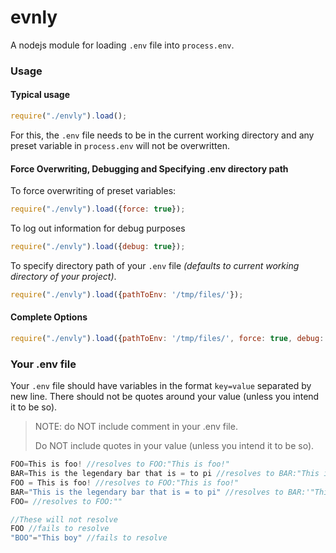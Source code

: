 # evnly

A nodejs module for loading `.env` file into `process.env`.

### Usage

#### Typical usage

```javascript
require("./envly").load();
```

For this, the `.env` file needs to be in the current working directory and any preset variable in `process.env` will not be overwritten.

#### Force Overwriting, Debugging and Specifying .env directory path

To force overwriting of preset variables:

```javascript
require("./envly").load({force: true});
```

To log out information for debug purposes

```javascript
require("./envly").load({debug: true});
```

To specify directory path of your `.env` file *(defaults to current working directory of your project)*.

```javascript
require("./envly").load({pathToEnv: '/tmp/files/'});
```

#### Complete Options

```javascript
require("./envly").load({pathToEnv: '/tmp/files/', force: true, debug: true});
```

### Your .env file

Your `.env` file should have variables in the format `key=value` separated by new line. There should not be quotes around your value (unless you intend it to be so).

> NOTE: do NOT include comment in your .env file.
> 
> Do NOT include quotes in your value (unless you intend it to be so).

```javascript
FOO=This is foo! //resolves to FOO:"This is foo!"
BAR=This is the legendary bar that is = to pi //resolves to BAR:"This is the legendary bar that is = to pi"
FOO = This is foo! //resolves to FOO:"This is foo!"
BAR="This is the legendary bar that is = to pi" //resolves to BAR:'"This is the legendary bar that is = to pi"'
FOO= //resolves to FOO:""
```

```javascript
//These will not resolve
FOO //fails to resolve
"BOO"="This boy" //fails to resolve
```